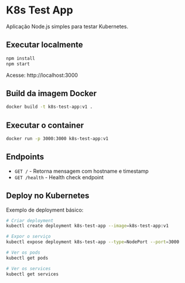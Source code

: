 # K8s Test App

Aplicação Node.js simples para testar Kubernetes.

## Executar localmente

```bash
npm install
npm start
```

Acesse: http://localhost:3000

## Build da imagem Docker

```bash
docker build -t k8s-test-app:v1 .
```

## Executar o container

```bash
docker run -p 3000:3000 k8s-test-app:v1
```

## Endpoints

- `GET /` - Retorna mensagem com hostname e timestamp
- `GET /health` - Health check endpoint

## Deploy no Kubernetes

Exemplo de deployment básico:

```bash
# Criar deployment
kubectl create deployment k8s-test-app --image=k8s-test-app:v1

# Expor o serviço
kubectl expose deployment k8s-test-app --type=NodePort --port=3000

# Ver os pods
kubectl get pods

# Ver os services
kubectl get services
```

